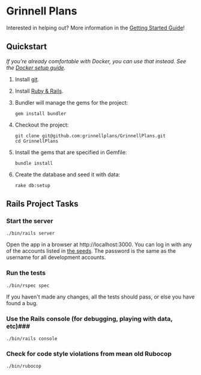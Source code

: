 # Grinnell Plans #

Interested in helping out?
More information in the [Getting Started Guide](https://github.com/grinnellplans/GrinnellPlans/wiki/Getting-Started)!

## Quickstart ##

*If you're already comfortable with Docker, you can use that instead. See the [Docker setup guide](https://github.com/grinnellplans/GrinnellPlans/blob/master/local-development-using-docker.md).*

1. Install [git](http://git-scm.com/).

2. Install [Ruby & Rails](http://rubyonrails.org/download).

3. Bundler will manage the gems for the project:

   ```
   gem install bundler
   ```

4. Checkout the project:

   ```
   git clone git@github.com:grinnellplans/GrinnellPlans.git
   cd GrinnellPlans
   ```

5. Install the gems that are specified in Gemfile:

   ```
   bundle install
   ```

6. Create the database and seed it with data:

   ```
   rake db:setup
   ```

## Rails Project Tasks ##

### Start the server ###

```
./bin/rails server
```

Open the app in a browser at http://localhost:3000. You can log in with any of
the accounts listed in [the seeds](https://github.com/grinnellplans/GrinnellPlans/blob/master/db/seed/development/accounts.yml).
The password is the same as the username for all development accounts.

### Run the tests ###

```
./bin/rspec spec
```

If you haven't made any changes, all the tests should pass, or else you have found a bug.

### Use the Rails console (for debugging, playing with data, etc)###

```
./bin/rails console
```

### Check for code style violations from mean old Rubocop ###

```
./bin/rubocop
```
